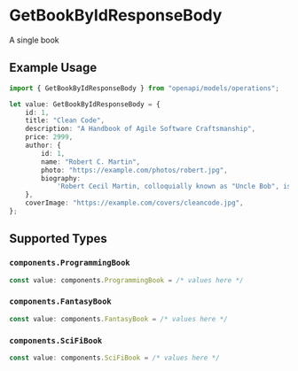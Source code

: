 # GetBookByIdResponseBody

A single book

## Example Usage

```typescript
import { GetBookByIdResponseBody } from "openapi/models/operations";

let value: GetBookByIdResponseBody = {
    id: 1,
    title: "Clean Code",
    description: "A Handbook of Agile Software Craftsmanship",
    price: 2999,
    author: {
        id: 1,
        name: "Robert C. Martin",
        photo: "https://example.com/photos/robert.jpg",
        biography:
            'Robert Cecil Martin, colloquially known as "Uncle Bob", is an American software engineer...',
    },
    coverImage: "https://example.com/covers/cleancode.jpg",
};
```

## Supported Types

### `components.ProgrammingBook`

```typescript
const value: components.ProgrammingBook = /* values here */
```

### `components.FantasyBook`

```typescript
const value: components.FantasyBook = /* values here */
```

### `components.SciFiBook`

```typescript
const value: components.SciFiBook = /* values here */
```

